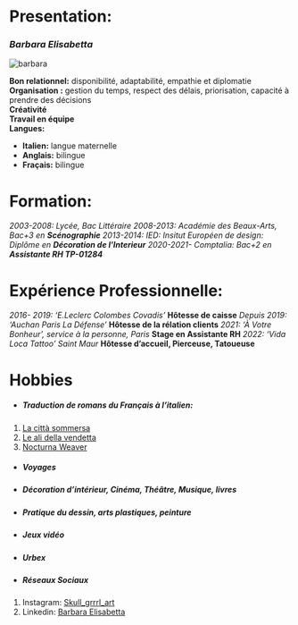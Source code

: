 # Presentation:

### _Barbara Elisabetta_

![barbara](https://github.com/user-attachments/assets/c88cf438-94ed-465d-81e1-c148e575a0cd)

**Bon relationnel:** disponibilité, adaptabilité, empathie et diplomatie         
**Organisation :** gestion du temps, respect des délais, priorisation, capacité à prendre des décisions           
**Créativité**  
**Travail en équipe**        
**Langues:**  
* **Italien:** langue maternelle
* **Anglais:** bilingue
* **Fraçais:** bilingue

# Formation:
_2003-2008: Lycée, Bac Littéraire_ 
_2008-2013: Académie des Beaux-Arts, Bac+3 en **Scénographie**_
_2013-2014: IED: Insitut Européen de design: Diplôme en **Décoration de l'Interieur**_
_2020-2021- Comptalia: Bac+2 en **Assistante RH TP-01284**_

# Expérience Professionnelle:
_2016- 2019: ‘E.Leclerc Colombes Covadis’_ **Hôtesse de caisse**
_Depuis 2019: ‘Auchan Paris La Défense’_ **Hôtesse de la rélation clients**
_2021: ‘À Votre Bonheur’, service à la personne, Paris_ **Stage en Assistante RH**
_2022: ‘Vida Loca Tattoo’ Saint Maur_ **Hôtesse d’accueil, Pierceuse, Tatoueuse**

# Hobbies
 *  ##### Traduction de romans du Français à l’italien:
1. [La città sommersa](https://amzn.eu/d/gbNZzX5)
2. [Le ali della vendetta](https://amzn.eu/d/im7THEi)
3. [Nocturna Weaver](https://amzn.eu/d/40FW9ls)

        
* ##### Voyages

* ##### Décoration d’intérieur, Cinéma, Théâtre, Musique, livres

* ##### Pratique du dessin, arts plastiques, peinture
* ##### Jeux vidéo
* ##### Urbex
* ##### Réseaux Sociaux
1. Instagram: [Skull_grrrl_art](https://www.instagram.com/skull_grrrl_art/)
2. Linkedin: [Barbara Elisabetta](https://www.linkedin.com/in/barbara-elisabetta-38605b210/)





